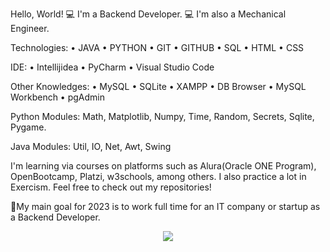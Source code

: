 Hello, World! 💻 I'm a Backend Developer. 💻  I'm also a Mechanical Engineer.

Technologies: • JAVA • PYTHON • GIT • GITHUB • SQL • HTML • CSS

IDE: • Intellijidea • PyCharm  • Visual Studio Code

Other Knowledges: • MySQL • SQLite • XAMPP •  DB Browser • MySQL Workbench • pgAdmin

Python Modules: Math, Matplotlib, Numpy, Time, Random, Secrets, Sqlite, Pygame.

Java Modules: Util, IO, Net, Awt, Swing

I'm learning via courses on platforms such as Alura(Oracle ONE Program), OpenBootcamp, Platzi, w3schools, among others. I also practice a lot in Exercism.
Feel free to check out my repositories!

🚀My main goal for 2023 is to work full time for an IT company or startup as a Backend Developer.

<p align="center">
<img src=https://user-images.githubusercontent.com/54405665/224493196-0c43a316-648f-401f-9e9d-67b184b80d15.png
 />
</p>
